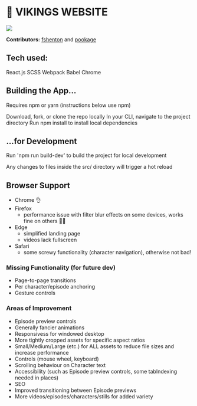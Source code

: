 # 🌊 VIKINGS WEBSITE 

![](landing.gif)


**Contributors:**
[fshenton](https://github.com/fshenton) and [pookage](https://github.com/pookage)


## Tech used:
React.js
SCSS
Webpack
Babel
Chrome


## Building the App...
Requires npm or yarn (instructions below use npm)

Download, fork, or clone the repo locally
In your CLI, navigate to the project directory
Run npm install to install local dependencies

## ...for Development
Run 'npm run build-dev' to build the project for local development

Any changes to files inside the src/ directory will trigger a hot reload


## Browser Support
- Chrome 👌 
- Firefox 
	- performance issue with filter blur effects on some devices, works fine on others 🤷‍♀️
- Edge
	- simplified landing page
	- videos lack fullscreen
- Safari
	- some screwy functionality (character navigation), otherwise not bad!


### Missing Functionality (for future dev)
- Page-to-page transitions
- Per character/episode anchoring
- Gesture controls


### Areas of Improvement
- Episode preview controls 
- Generally fancier animations
- Responsivess for windowed desktop
- More tightly cropped assets for specific aspect ratios
- Small/Medium/Large (etc.) for ALL assets to reduce file sizes and increase performance
- Controls (mouse wheel, keyboard)
- Scrolling behaviour on Character text
- Accessibility (such as Episode preview controls, some tabIndexing needed in places)
- SEO
- Improved transitioning between Episode previews
- More videos/episodes/characters/stills for added variety
